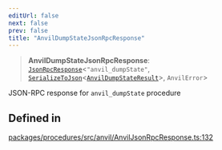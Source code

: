```yaml
---
editUrl: false
next: false
prev: false
title: "AnvilDumpStateJsonRpcResponse"
---
```


> **AnvilDumpStateJsonRpcResponse**: [`JsonRpcResponse`](/reference/tevm/jsonrpc/type-aliases/jsonrpcresponse/)\<`"anvil_dumpState"`, [`SerializeToJson`](/reference/tevm/procedures/type-aliases/serializetojson/)\<[`AnvilDumpStateResult`](/reference/tevm/actions/type-aliases/anvildumpstateresult/)\>, `AnvilError`\>

JSON-RPC response for `anvil_dumpState` procedure

## Defined in

[packages/procedures/src/anvil/AnvilJsonRpcResponse.ts:132](https://github.com/evmts/tevm-monorepo/blob/main/packages/procedures/src/anvil/AnvilJsonRpcResponse.ts#L132)
